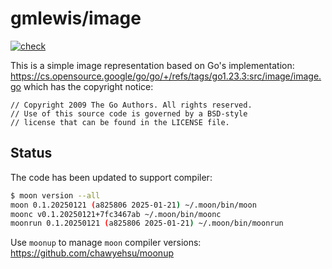 # gmlewis/image
[![check](https://github.com/gmlewis/moonbit-image/actions/workflows/check.yml/badge.svg)](https://github.com/gmlewis/moonbit-image/actions/workflows/check.yml)

This is a simple image representation based on Go's implementation:
https://cs.opensource.google/go/go/+/refs/tags/go1.23.3:src/image/image.go
which has the copyright notice:

```
// Copyright 2009 The Go Authors. All rights reserved.
// Use of this source code is governed by a BSD-style
// license that can be found in the LICENSE file.
```

## Status

The code has been updated to support compiler:

```bash
$ moon version --all
moon 0.1.20250121 (a825806 2025-01-21) ~/.moon/bin/moon
moonc v0.1.20250121+7fc3467ab ~/.moon/bin/moonc
moonrun 0.1.20250121 (a825806 2025-01-21) ~/.moon/bin/moonrun
```

Use `moonup` to manage `moon` compiler versions:
https://github.com/chawyehsu/moonup
